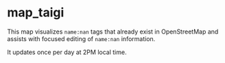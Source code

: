 # map_taigi

This map visualizes `name:nan` tags that already exist in OpenStreetMap and assists with focused editing of `name:nan` information.

It updates once per day at 2PM local time.

